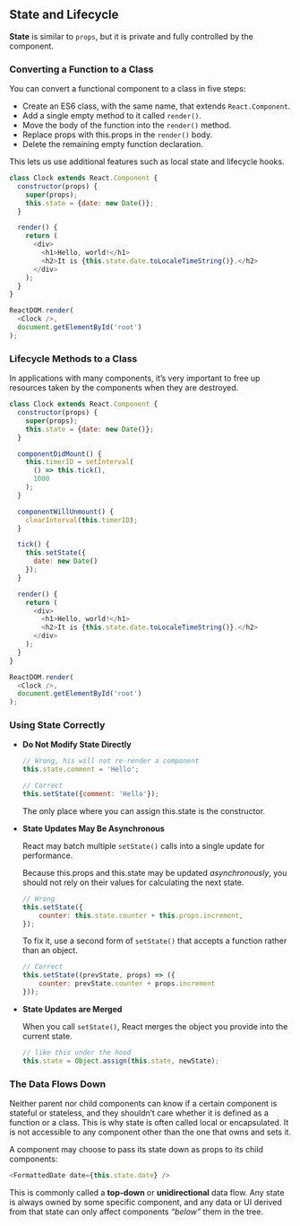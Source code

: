 ## State and Lifecycle
__State__ is similar to `props`, but it is private and fully controlled by the component.

### Converting a Function to a Class
You can convert a functional component to a class in five steps:
* Create an ES6 class, with the same name, that extends `React.Component`.
* Add a single empty method to it called `render()`.
* Move the body of the function into the `render()` method.
* Replace props with this.props in the `render()` body.
* Delete the remaining empty function declaration.

This lets us use additional features such as local state and lifecycle hooks.

```javascript
class Clock extends React.Component {
  constructor(props) {
    super(props);
    this.state = {date: new Date()};
  }

  render() {
    return (
      <div>
        <h1>Hello, world!</h1>
        <h2>It is {this.state.date.toLocaleTimeString()}.</h2>
      </div>
    );
  }
}

ReactDOM.render(
  <Clock />,
  document.getElementById('root')
);
```

### Lifecycle Methods to a Class
In applications with many components, it’s very important to free up resources taken by the components when they are destroyed.
```javascript
class Clock extends React.Component {
  constructor(props) {
    super(props);
    this.state = {date: new Date()};
  }

  componentDidMount() {
    this.timerID = setInterval(
      () => this.tick(),
      1000
    );
  }

  componentWillUnmount() {
    clearInterval(this.timerID);
  }

  tick() {
    this.setState({
      date: new Date()
    });
  }

  render() {
    return (
      <div>
        <h1>Hello, world!</h1>
        <h2>It is {this.state.date.toLocaleTimeString()}.</h2>
      </div>
    );
  }
}

ReactDOM.render(
  <Clock />,
  document.getElementById('root')
);
```

### Using State Correctly
* __Do Not Modify State Directly__
    ```javascript
    // Wrong, his will not re-render a component
    this.state.comment = 'Hello';

    // Correct
    this.setState({comment: 'Hello'});
    ```
    The only place where you can assign this.state is the constructor.

* __State Updates May Be Asynchronous__

    React may batch multiple `setState()` calls into a single update for performance.

    Because this.props and this.state may be updated _asynchronously_, you should not rely on their values for calculating the next state.
    ```javascript
    // Wrong
    this.setState({
        counter: this.state.counter + this.props.increment,
    });
    ```
    To fix it, use a second form of `setState()` that accepts a function rather than an object.
    ```javascript
    // Correct
    this.setState((prevState, props) => ({
        counter: prevState.counter + props.increment
    }));
    ```

* __State Updates are Merged__

    When you call `setState()`, React merges the object you provide into the current state.
    ```javascript
    // like this under the hood
    this.state = Object.assign(this.state, newState);
    ```

### The Data Flows Down
Neither parent nor child components can know if a certain component is stateful or stateless, and they shouldn’t care whether it is defined as a function or a class. This is why state is often called local or encapsulated. It is not accessible to any component other than the one that owns and sets it.

A component may choose to pass its state down as props to its child components:
```javascript
<FormattedDate date={this.state.date} />
```

This is commonly called a __top-down__ or __unidirectional__ data flow. Any state is always owned by some specific component, and any data or UI derived from that state can only affect components _“below”_ them in the tree.